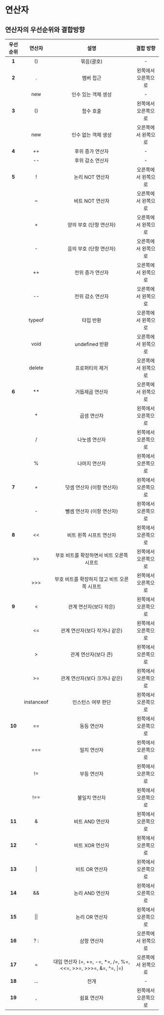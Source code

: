 # 연산자

## 연산자의 우선순위와 결합방향

| 우선순위 |   연산자   |                             설명                             |      결합 방향      |
| :------: | :--------: | :----------------------------------------------------------: | :-----------------: |
|  **1**   |     ()     |                          묶음(괄호)                          |          -          |
|  **2**   |     .      |                          멤버 접근                           | 왼쪽에서 오른쪽으로 |
|          |    new     |                     인수 있는 객체 생성                      |          -          |
|  **3**   |     ()     |                          함수 호출                           | 왼쪽에서 오른쪽으로 |
|          |    new     |                     인수 없는 객체 생성                      | 오른쪽에서 왼쪽으로 |
|  **4**   |     ++     |                       후위 증가 연산자                       |          -          |
|          |     --     |                       후위 감소 연산자                       |          -          |
|  **5**   |     !      |                       논리 NOT 연산자                        | 오른쪽에서 왼쪽으로 |
|          |     ~      |                       비트 NOT 연산자                        | 오른쪽에서 왼쪽으로 |
|          |     +      |                   양의 부호 (단항 연산자)                    | 오른쪽에서 왼쪽으로 |
|          |     -      |                   음의 부호 (단항 연산자)                    | 오른쪽에서 왼쪽으로 |
|          |     ++     |                       전위 증가 연산자                       | 오른쪽에서 왼쪽으로 |
|          |     --     |                       전위 감소 연산자                       | 오른쪽에서 왼쪽으로 |
|          |   typeof   |                          타입 반환                           | 오른쪽에서 왼쪽으로 |
|          |    void    |                        undefined 반환                        | 오른쪽에서 왼쪽으로 |
|          |   delete   |                       프로퍼티의 제거                        | 오른쪽에서 왼쪽으로 |
|  **6**   |     **     |                       거듭제곱 연산자                        | 오른쪽에서 왼쪽으로 |
|          |     *      |                         곱셈 연산자                          | 왼쪽에서 오른쪽으로 |
|          |     /      |                        나눗셈 연산자                         | 왼쪽에서 오른쪽으로 |
|          |     %      |                        나머지 연산자                         | 왼쪽에서 오른쪽으로 |
|  **7**   |     +      |                  덧셈 연산자 (이항 연산자)                   | 왼쪽에서 오른쪽으로 |
|          |     -      |                  뺄셈 연산자 (이항 연산자)                   | 왼쪽에서 오른쪽으로 |
|  **8**   |     <<     |                   비트 왼쪽 시프트 연산자                    | 왼쪽에서 오른쪽으로 |
|          |     >>     |          부호 비트를 확장하면서 비트 오른쪽 시프트           | 왼쪽에서 오른쪽으로 |
|          |    >>>     |         부호 비트를 확장하지 않고 비트 오른쪽 시프트         | 왼쪽에서 오른쪽으로 |
|  **9**   |     <      |                    관계 연산자(보다 작은)                    | 왼쪽에서 오른쪽으로 |
|          |     <=     |                관계 연산자(보다 작거나 같은)                 | 왼쪽에서 오른쪽으로 |
|          |     >      |                     관계 연산자(보다 큰)                     | 왼쪽에서 오른쪽으로 |
|          |     >=     |                관계 연산자(보다 크거나 같은)                 | 왼쪽에서 오른쪽으로 |
|          | instanceof |                      인스턴스 여부 판단                      | 왼쪽에서 오른쪽으로 |
|  **10**  |     ==     |                         동등 연산자                          | 왼쪽에서 오른쪽으로 |
|          |    ===     |                         일치 연산자                          | 왼쪽에서 오른쪽으로 |
|          |     !=     |                         부등 연산자                          | 왼쪽에서 오른쪽으로 |
|          |    !==     |                        불일치 연산자                         | 왼쪽에서 오른쪽으로 |
|  **11**  |     &      |                       비트 AND 연산자                        | 왼쪽에서 오른쪽으로 |
|  **12**  |     ^      |                       비트 XOR 연산자                        | 왼쪽에서 오른쪽으로 |
|  **13**  |     \|     |                        비트 OR 연산자                        | 왼쪽에서 오른쪽으로 |
|  **14**  |     &&     |                       논리 AND 연산자                        | 왼쪽에서 오른쪽으로 |
|  **15**  |    \|\|    |                        논리 OR 연산자                        | 왼쪽에서 오른쪽으로 |
|  **16**  |    ? :     |                         삼항 연산자                          | 오른쪽에서 왼쪽으로 |
|  **17**  |     =      | 대입 연산자 (=, +=, -=, *=, /=, %=, <<=, >>=, >>>=, &=, ^=, \|=) | 오른쪽에서 왼쪽으로 |
|  **18**  |    ...     |                             전개                             |          -          |
|  **19**  |     ,      |                         쉼표 연산자                          | 왼쪽에서 오른쪽으로 |
